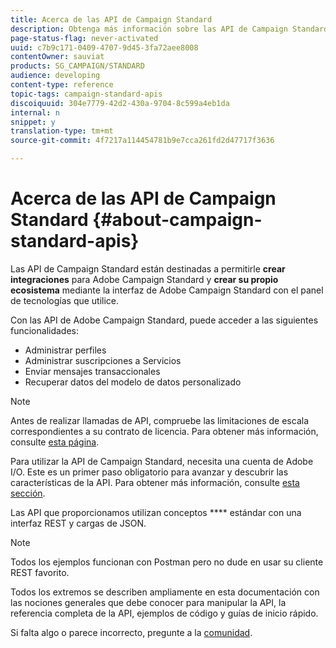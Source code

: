 ```yaml
---
title: Acerca de las API de Campaign Standard
description: Obtenga más información sobre las API de Campaign Standard.
page-status-flag: never-activated
uuid: c7b9c171-0409-4707-9d45-3fa72aee8008
contentOwner: sauviat
products: SG_CAMPAIGN/STANDARD
audience: developing
content-type: reference
topic-tags: campaign-standard-apis
discoiquuid: 304e7779-42d2-430a-9704-8c599a4eb1da
internal: n
snippet: y
translation-type: tm+mt
source-git-commit: 4f7217a114454781b9e7cca261fd2d47717f3636

---
```



# Acerca de las API de Campaign Standard {#about-campaign-standard-apis}

Las API de Campaign Standard están destinadas a permitirle **crear integraciones** para Adobe Campaign Standard y **crear su propio ecosistema** mediante la interfaz de Adobe Campaign Standard con el panel de tecnologías que utilice.

Con las API de Adobe Campaign Standard, puede acceder a las siguientes funcionalidades:

* Administrar perfiles
* Administrar suscripciones a Servicios
* Enviar mensajes transaccionales
* Recuperar datos del modelo de datos personalizado

>[!NOTE]
>
>Antes de realizar llamadas de API, compruebe las limitaciones de escala correspondientes a su contrato de licencia. Para obtener más información, consulte [esta página](https://helpx.adobe.com/legal/product-descriptions/campaign-standard.html#ITInfrastructureResourcesbyActiveProfilesTiers).

Para utilizar la API de Campaign Standard, necesita una cuenta de Adobe I/O. Este es un primer paso obligatorio para avanzar y descubrir las características de la API.
Para obtener más información, consulte [esta sección](../../api/using/setting-up-api-access.md).

Las API que proporcionamos utilizan conceptos **** estándar con una interfaz REST y cargas de JSON.

>[!NOTE]
>
>Todos los ejemplos funcionan con Postman pero no dude en usar su cliente REST favorito.

Todos los extremos se describen ampliamente en esta documentación con las nociones generales que debe conocer para manipular la API, la referencia completa de la API, ejemplos de código y guías de inicio rápido.

Si falta algo o parece incorrecto, pregunte a la [comunidad](http://help-forums.adobe.com/content/adobeforums/en/campaign-forum/adobe-campaign.html).
